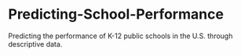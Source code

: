 # Predicting-School-Performance
Predicting the performance of K-12 public schools in the U.S. through descriptive data. 
